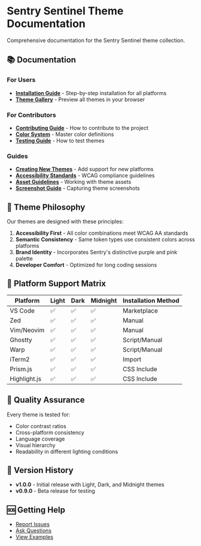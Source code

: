 # Sentry Sentinel Theme Documentation

Comprehensive documentation for the Sentry Sentinel theme collection.

## 📚 Documentation

### For Users
- **[Installation Guide](./INSTALL.md)** - Step-by-step installation for all platforms
- **[Theme Gallery](../web-highlighters/index.html)** - Preview all themes in your browser

### For Contributors
- **[Contributing Guide](./CONTRIBUTING.md)** - How to contribute to the project
- **[Color System](../colors.json)** - Master color definitions
- **[Testing Guide](./guides/testing.md)** - How to test themes

### Guides
- **[Creating New Themes](./guides/creating-themes.md)** - Add support for new platforms
- **[Accessibility Standards](./guides/accessibility.md)** - WCAG compliance guidelines
- **[Asset Guidelines](./guides/ASSETS_GUIDE.md)** - Working with theme assets
- **[Screenshot Guide](./guides/CAPTURE_GUIDE.md)** - Capturing theme screenshots

## 🎨 Theme Philosophy

Our themes are designed with these principles:

1. **Accessibility First** - All color combinations meet WCAG AA standards
2. **Semantic Consistency** - Same token types use consistent colors across platforms
3. **Brand Identity** - Incorporates Sentry's distinctive purple and pink palette
4. **Developer Comfort** - Optimized for long coding sessions

## 🔧 Platform Support Matrix

| Platform | Light | Dark | Midnight | Installation Method |
|----------|-------|------|----------|-------------------|
| VS Code | ✅ | ✅ | ✅ | Marketplace |
| Zed | ✅ | ✅ | ✅ | Manual |
| Vim/Neovim | ✅ | ✅ | ✅ | Manual |
| Ghostty | ✅ | ✅ | ✅ | Script/Manual |
| Warp | ✅ | ✅ | ✅ | Script/Manual |
| iTerm2 | ✅ | ✅ | ✅ | Import |
| Prism.js | ✅ | ✅ | ✅ | CSS Include |
| Highlight.js | ✅ | ✅ | ✅ | CSS Include |

## 🧪 Quality Assurance

Every theme is tested for:
- Color contrast ratios
- Cross-platform consistency
- Language coverage
- Visual hierarchy
- Readability in different lighting conditions

## 📝 Version History

- **v1.0.0** - Initial release with Light, Dark, and Midnight themes
- **v0.9.0** - Beta release for testing

## 🆘 Getting Help

- [Report Issues](https://github.com/getsentry/sentinel-theme/issues)
- [Ask Questions](https://github.com/getsentry/sentinel-theme/discussions)
- [View Examples](../tests/fixtures/sample-code/)
